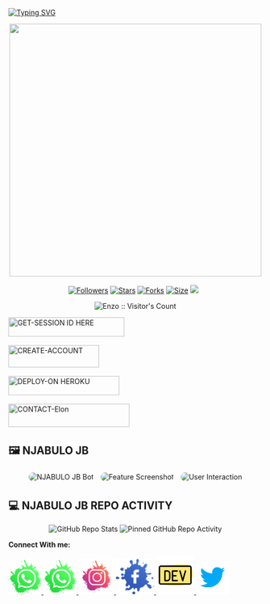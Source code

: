 


























































































































































































































































































































































































































































































































































































































































































































































































































































































































































































































































































































































































































































































































































































































































































































































































































































































































































































































































































































































































































































































































































































































[![Typing SVG](https://readme-typing-svg.herokuapp.com?font=Fira+Code&pause=1000&color=000000&width=435&lines=𝗠𝗔𝗗𝗘+𝗕𝗬+𝗡𝗝𝗔𝗕𝗨𝗟𝗢+𝗝𝗕+𝗢𝗙𝗙𝗜𝗖𝗘+𝗕𝗪+𝟮𝟬𝟮𝟱+𝗧𝗔𝗡𝗞𝗦+𝗬𝗢𝗨+𝗦𝗨𝗣𝗣𝗢𝗥𝗧)](https://git.io/typing-svg)

<p align="center"><img src="https://files.catbox.moe/kyesjo.jpg" width="500"height="500" />

<p align="center">
<a href="https://github.com/NjabuloJ/followers"><img title="Followers" src="https://img.shields.io/github/followers/NjabuloJ?color=blue&style=flat-square"></a>
<a href="https://github.com/NjabuloJ/Njabulo-Jb/stargazers/"><img title="Stars" src="https://img.shields.io/github/stars/NjabuloJ/Njabulo-Jb?color=blue&style=flat-square"></a>
<a href="https://github.com/NjabuloJ/Njabulo-Jb/network/members"><img title="Forks" src="https://img.shields.io/github/forks/NjabuloJ/Njabulo-Jb?color=blue&style=flat-square"></a>
<a href="https://github.com/NjabuloJ/Njabulo-Jb/"><img title="Size" src="https://img.shields.io/github/repo-size/NjabuloJ/Njabulo-Jb?style=flat-square&color=blue"></a>
<a href="https://github.com/NjabuloJ/Njabulo-Jb/graphs/commit-activity"><img height="20" src="https://img.shields.io/badge/Maintained%3F-yes-green.svg"></a>&nbsp;&nbsp;
</p>
<p align='center'>
</p>
 <p align="center"><img src="https://profile-counter.glitch.me/{ENZO-MD}/count.svg" alt="Enzo :: Visitor's Count" old_src="https://profile-counter.glitch.me/{enzo}/count.svg" /></p>


  <a href="https://njabulo-5778.onrender.com/"><img title="GET-SESSION ID HERE" src="https://img.shields.io/badge/GET-SESSION ID HERE-h?color=green&style=for-the-badge&logo=nike" width="230" height="38.45"/></a></p>

<a href="https://signup.heroku.com/"><img title="CREATE-ACCOUNT" src="https://img.shields.io/badge/CREATE-ACCOUNT-h?color=blue&style=for-the-badge&logo=blue" width="180" height="43.45"/></a></p>

<a href="https://dashboard.heroku.com/new?template=https://github.com/NjabuloJ/Njabulo-Jb"><img title="DEPLOY-ON HEROKU" src="https://img.shields.io/badge/DEPLOY-ON HEROKU-h?color=blue&style=for-the-badge&logo=nike" width="220" height="38.45"/></a></p>

<a href="https://wa.me/+26777821911-INFO"><img title="CONTACT-Elon" src="https://img.shields.io/badge/CONTACT-Njabulo-Jb?color=black&style=for-the-badge&logo=audi" width="240" height="45.45"/></a></p>

## 🖼️ NJABULO JB 

<p align="center">
  <img src="https://files.catbox.moe/agpboe.jpg" alt="NJABULO JB Bot" width="250" style="border-radius: 10px; margin: 5px;">
  <img src="https://files.catbox.moe/94nxc3.jpg" alt="Feature Screenshot" width="300" style="border-radius: 10px; margin: 5px;">
  <img src="https://files.catbox.moe/mm3s53.jpg" alt="User Interaction" width="350" style="border-radius: 10px; margin: 5px;">
</p>

## 💻 NJABULO JB REPO ACTIVITY

<p align="center">
  <!-- GitHub Repo Activity Stats -->
  <img src="https://github-readme-stats.vercel.app/api?username=NjabuloJ&show_icons=true&hide_title=true&count_private=true&hide=prs&theme=radical" alt="GitHub Repo Stats" width="800">

  <!-- Repo Activity Stats Screen -->
  <img src="https://github-readme-stats.vercel.app/api/pin/?username=NjabuloJ&repo=Njabulo-Jb" alt="Pinned GitHub Repo Activity" width="800">

<p> <b>Connect With me:</b></p>
<p>
<a href="https://wa.me/26777821911"> <img src="https://raw.githubusercontent.com/shizothetechie/database/main/icon/WhatsApp.png" width="13%"> </a>
  <a href="https://whatsapp.com/channel/0029VarYP5iAInPtfQ8fRb2T"> <img src="https://raw.githubusercontent.com/shizothetechie/database/main/icon/WhatsApp.png" width="13%"> </a>
  <a href="https://www.facebook.com/profile.php?id=100094314013209"> <img src="https://raw.githubusercontent.com/shizothetechie/database/main/icon/Instagram2.png" width="14%"> </a>
  <a href="https://www.facebook.com/profile.php?id=100094314013209"> <img src="https://raw.githubusercontent.com/shizothetechie/database/main/icon/Facebook.png" width="15%"> </a><a href="https://https://github.com/NjabuloJ/Njabulo-jb"> <img src="https://raw.githubusercontent.com/shizothetechie/database/main/icon/devto.png" width="15%"> </a><a href="Njabulo "> <img src="https://raw.githubusercontent.com/shizothetechie/database/main/icon/twitter.png" width="13%"> </a>
</p>


